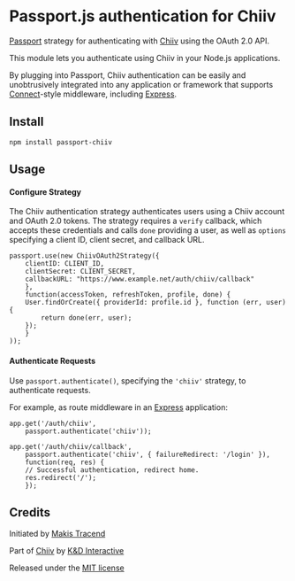 # Passport.js authentication for Chiiv

[Passport](http://passportjs.org/) strategy for authenticating with [Chiiv](https://chiiv.com/) using the OAuth 2.0 API.

This module lets you authenticate using Chiiv in your Node.js applications.

By plugging into Passport, Chiiv authentication can be easily and unobtrusively integrated into any application or framework that supports [Connect](http://www.senchalabs.org/connect/)-style middleware, including [Express](http://expressjs.com/).

## Install
```
npm install passport-chiiv
```

## Usage

#### Configure Strategy

The Chiiv authentication strategy authenticates users using a Chiiv account and OAuth 2.0 tokens.  The strategy requires a `verify` callback, which accepts these credentials and calls `done` providing a user, as well as `options` specifying a client ID, client secret, and callback URL.
```
passport.use(new ChiivOAuth2Strategy({
	clientID: CLIENT_ID,
	clientSecret: CLIENT_SECRET,
	callbackURL: "https://www.example.net/auth/chiiv/callback"
	},
	function(accessToken, refreshToken, profile, done) {
	User.findOrCreate({ providerId: profile.id }, function (err, user) {
		return done(err, user);
	});
	}
));
```

#### Authenticate Requests

Use `passport.authenticate()`, specifying the `'chiiv'` strategy, to authenticate requests.

For example, as route middleware in an [Express](http://expressjs.com/) application:

```
app.get('/auth/chiiv',
	passport.authenticate('chiiv'));

app.get('/auth/chiiv/callback',
	passport.authenticate('chiiv', { failureRedirect: '/login' }),
	function(req, res) {
	// Successful authentication, redirect home.
	res.redirect('/');
	});
```

## Credits

Initiated by [Makis Tracend](http://github.com/tracend)

Part of [Chiiv](http://chiiv.com/) by [K&D Interactive](http://kdi.co/)

Released under the [MIT license](http://makesites.org/licenses/MIT)


